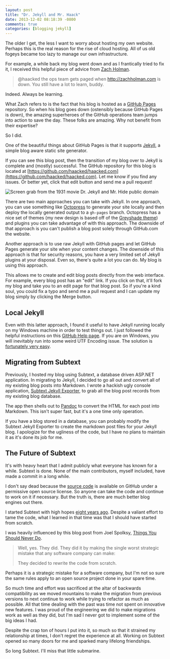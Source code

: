 ```yaml
---
layout: post
title: "Dr. Jekyll and Mr. Haack"
date: 2013-12-02 08:18:39 -0800
comments: true
categories: [blogging jekyll]
---
```


The older I get, the less I want to worry about hosting my own website. Perhaps this is the real reason for the rise of cloud hosting. All of us old fogeys became too lazy to manage our own infrastructure.

For example, a while back my blog went down and as I frantically tried to fix it, I received this helpful piece of advice from [Zach Holman](http://zachholman.com/).

> @haacked the ops team gets paged when http://zachholman.com  is down. You still have a lot to learn, buddy.

Indeed. Always be learning.

What Zach refers to is the fact that his blog is hosted as a [GitHub Pages](http://pages.github.com/) repository. So when his blog goes down (ostensibly because GitHub Pages is down), the amazing superheroes of the GitHub operations team jumps into action to save the day. These folks are amazing. Why not benefit from their expertise?

So I did.

One of the beautiful things about GitHub Pages is that it supports [Jekyll](http://jekyllrb.com/), a simple blog aware static site generator.

If you can see this blog post, then the transition of my blog over to Jekyll is complete and (mostly) successful. The GitHub repository for this blog is located at [https://github.com/haacked/haacked.com](https://github.com/haacked/haacked.com). Let me know if you find any issues. Or better yet, click that edit button and send me a pull request!

![Screen grab from the 1931 movie Dr. Jekyll and Mr. Hide public domain](https://f.cloud.github.com/assets/19977/1656110/a3f8b280-5b6d-11e3-818d-c06ab05bd613.jpg)

There are two main approaches you can take with Jekyll. In one approach, you can use something like [Octopress](http://octopress.org/) to generate your site locally and then deploy the locally generated output to a `gh-pages` branch. Octopress has a nice set of themes (my new design is based off of the [Greyshade theme](https://github.com/shashankmehta/greyshade)) and plugins you can take advantage of with this approach. The downside of that approach is you can't publish a blog post solely through GitHub.com the website.

Another approach is to use raw Jekyll with GitHub pages and let GitHub Pages generate your site when your content changes. The downside of this approach is that for security reasons, you have a very limited set of Jekyll plugins at your disposal. Even so, there's quite a lot you can do. My blog is using this approach.

This allows me to create and edit blog posts directly from the web interface. For example, every blog post has an "edit" link. If you click on that, it'll fork my blog and take you to an edit page for that blog post. So if you're a kind soul, you could fix a typo and send me a pull request and I can update my blog simply by clicking the Merge button.

## Local Jekyll

Even with this latter approach, I found it useful to have Jekyll running locally on my Windows machine in order to test things out. I just followed the helpful instructions on this [GitHub Help page](https://help.github.com/articles/using-jekyll-with-pages). If you are on Windows, you will inevitably run into some weird UTF Encoding issue. The solution is [fortunately very easy](http://joseoncode.com/2011/11/27/solving-utf-problem-with-jekyll-on-windows/).

## Migrating from Subtext

Previously, I hosted my blog using Subtext, a database driven ASP.NET application. In migrating to Jekyll, I decided to go all out and convert all of my existing blog posts into Markdown. I wrote a hackish ugly console application, [Subtext Jekyll Exporter](https://github.com/Haacked/subtext-jekyll-exporter), to grab all the blog post records from my existing blog database.

The app then shells out to [Pandoc](http://johnmacfarlane.net/pandoc/) to convert the HTML for each post into Markdown. This isn't super fast, but it's a one time only operation.

If you have a blog stored in a database, you can probably modify the Subtext Jekyll Exporter to create the markdown post files for your Jekyll blog. I apologize for the ugliness of the code, but I have no plans to maintain it as it's done its job for me.

## The Future of Subtext

It's with heavy heart that I admit publicly what everyone has known for a while. Subtext is done. None of the main contributors, myself included, have made a commit in a long while.

I don't say dead because the [source code](https://github.com/haacked/subtext) is available on GitHub under a permissive open source license. So anyone can take the code and continue to work on it if necessary. But the truth is, there are much better blog engines out there.

I started Subtext with high hopes [eight years ago](https://haacked.com/archive/2005/05/04/announcing-subtext.aspx). Despite a valiant effort to tame the code, what I learned in that time was that I should have started from scratch.

I was heavily influenced by this blog post from Joel Spolksy, [Things You Should Never Do](http://www.joelonsoftware.com/articles/fog0000000069.html).

> Well, yes. They did. They did it by making the single worst strategic mistake that any software company can make:
>
> They decided to rewrite the code from scratch.

Perhaps it is a strategic mistake for a software company, but I'm not so sure the same rules apply to an open source project done in your spare time.

So much time and effort was sacrificed at the altar of backwards compatibility as we moved mountains to make the migration from previous versions to next continue to work while trying to refactor as much as possible. All that time dealing with the past was time not spent on innovative new features. I was proud of the engineering we did to make migrations work as well as they did, but I'm sad I never got to implement some of the big ideas I had.

Despite the crap ton of hours I put into it, so much so that it strained my relationship at times, I don't regret the experience at all. Working on Subtext opened so many doors for me and sparked many lifelong friendships.

So long Subtext. I'll miss that little submarine.
